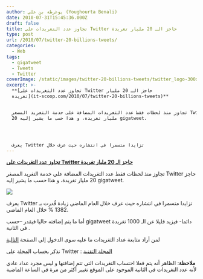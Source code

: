 ```yaml
---
author: يوغرطة بن علي (Youghourta Benali)
date: 2010-07-31T15:45:36.000Z
draft: false
title: تجاوز عدد التغريدات على Twitter حاجز الـ 20 مليار تغريدة
type: post
url: /2010/07/twitter-20-billions-tweets/
categories:
  - Web
tags:
  - gigatweet
  - Tweets
  - Twitter
coverImage: /static/images/twitter-20-billions-tweets/twitter_logo-300x110.jpg
excerpt: >-
  **[تجاوز عدد التغريدات على Twitter حاجز الـ 20 مليار
  تغريدة](it-scoop.com/2010/07/twitter-20-billions-tweets)**


  تجاوز منذ لحظات فقط عدد التغريدات المضافة على خدمة التغريد المصغر Twitter حاجز
  20 مليار تغريدة، و هذا حسب ما يشير إليه gigatweet.




  يعرف Twitter تزايدا متسمرا في انتشاره حيث عرف خلال
---
```

**[تجاوز عدد التغريدات على Twitter حاجز الـ 20 مليار تغريدة](it-scoop.com/2010/07/twitter-20-billions-tweets)**

تجاوز منذ لحظات فقط عدد التغريدات المضافة على خدمة التغريد المصغر Twitter حاجز 20 مليار تغريدة، و هذا حسب ما يشير إليه gigatweet.

![](/static/images/twitter-20-billions-tweets/twitter_logo-300x110.jpg)

يعرف Twitter تزايدا متسمرا في انتشاره حيث عرف خلال العام الماضي زيادة قُدرت بـ 1382 % خلال العام الماضي.

أما ما يتم إضافته حاليا فيقدر –حسب gigatweet دائما- فيزيد قليلا عن الـ 1000 تغريدة في الثانية .

لمن أراد متابعة عداد التغريدات ما عليه سوى الدخول إلى الصفحة [التالية](http://popacular.com/gigatweet/)

نذكر بحساب المجلة على Twitter : [المجلة التقنية](http://twitter.com/it_scoop_com)

**ملاحظة**: الظاهر أنه يتم فعلا احتساب التغريدات التي تتم إضافتها و ليس مجرد عداد عادي لأنه عدد التغريدات في الثانية الموجود على الموقع تغيير أكثر من مرة في الساعة الماضية
